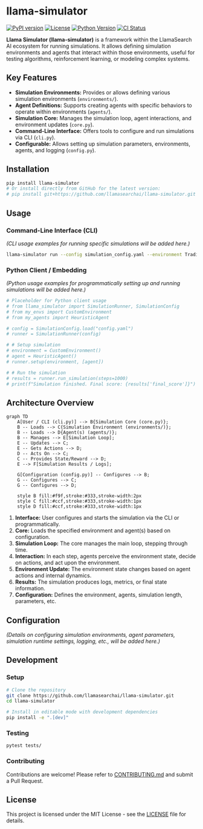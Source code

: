 # llama-simulator

[![PyPI version](https://img.shields.io/pypi/v/llama_simulator.svg)](https://pypi.org/project/llama_simulator/)
[![License](https://img.shields.io/github/license/llamasearchai/llama-simulator)](https://github.com/llamasearchai/llama-simulator/blob/main/LICENSE)
[![Python Version](https://img.shields.io/pypi/pyversions/llama_simulator.svg)](https://pypi.org/project/llama_simulator/)
[![CI Status](https://github.com/llamasearchai/llama-simulator/actions/workflows/llamasearchai_ci.yml/badge.svg)](https://github.com/llamasearchai/llama-simulator/actions/workflows/llamasearchai_ci.yml)

**Llama Simulator (llama-simulator)** is a framework within the LlamaSearch AI ecosystem for running simulations. It allows defining simulation environments and agents that interact within those environments, useful for testing algorithms, reinforcement learning, or modeling complex systems.

## Key Features

- **Simulation Environments:** Provides or allows defining various simulation environments (`environments/`).
- **Agent Definitions:** Supports creating agents with specific behaviors to operate within environments (`agents/`).
- **Simulation Core:** Manages the simulation loop, agent interactions, and environment updates (`core.py`).
- **Command-Line Interface:** Offers tools to configure and run simulations via CLI (`cli.py`).
- **Configurable:** Allows setting up simulation parameters, environments, agents, and logging (`config.py`).

## Installation

```bash
pip install llama-simulator
# Or install directly from GitHub for the latest version:
# pip install git+https://github.com/llamasearchai/llama-simulator.git
```

## Usage

### Command-Line Interface (CLI)

*(CLI usage examples for running specific simulations will be added here.)*

```bash
llama-simulator run --config simulation_config.yaml --environment TradingEnv --agent QLearningAgent
```

### Python Client / Embedding

*(Python usage examples for programmatically setting up and running simulations will be added here.)*

```python
# Placeholder for Python client usage
# from llama_simulator import SimulationRunner, SimulationConfig
# from my_envs import CustomEnvironment
# from my_agents import HeuristicAgent

# config = SimulationConfig.load("config.yaml")
# runner = SimulationRunner(config)

# # Setup simulation
# environment = CustomEnvironment()
# agent = HeuristicAgent()
# runner.setup(environment, [agent])

# # Run the simulation
# results = runner.run_simulation(steps=1000)
# print(f"Simulation finished. Final score: {results['final_score']}")
```

## Architecture Overview

```mermaid
graph TD
    A[User / CLI (cli.py)] --> B{Simulation Core (core.py)};
    B -- Loads --> C{Simulation Environment (environments/)};
    B -- Loads --> D{Agent(s) (agents/)};
    B -- Manages --> E[Simulation Loop];
    E -- Updates --> C;
    E -- Gets Actions --> D;
    D -- Acts On --> C;
    C -- Provides State/Reward --> D;
    E --> F[Simulation Results / Logs];

    G[Configuration (config.py)] -- Configures --> B;
    G -- Configures --> C;
    G -- Configures --> D;

    style B fill:#f9f,stroke:#333,stroke-width:2px
    style C fill:#ccf,stroke:#333,stroke-width:1px
    style D fill:#ccf,stroke:#333,stroke-width:1px
```

1.  **Interface:** User configures and starts the simulation via the CLI or programmatically.
2.  **Core:** Loads the specified environment and agent(s) based on configuration.
3.  **Simulation Loop:** The core manages the main loop, stepping through time.
4.  **Interaction:** In each step, agents perceive the environment state, decide on actions, and act upon the environment.
5.  **Environment Update:** The environment state changes based on agent actions and internal dynamics.
6.  **Results:** The simulation produces logs, metrics, or final state information.
7.  **Configuration:** Defines the environment, agents, simulation length, parameters, etc.

## Configuration

*(Details on configuring simulation environments, agent parameters, simulation runtime settings, logging, etc., will be added here.)*

## Development

### Setup

```bash
# Clone the repository
git clone https://github.com/llamasearchai/llama-simulator.git
cd llama-simulator

# Install in editable mode with development dependencies
pip install -e ".[dev]"
```

### Testing

```bash
pytest tests/
```

### Contributing

Contributions are welcome! Please refer to [CONTRIBUTING.md](CONTRIBUTING.md) and submit a Pull Request.

## License

This project is licensed under the MIT License - see the [LICENSE](LICENSE) file for details.
